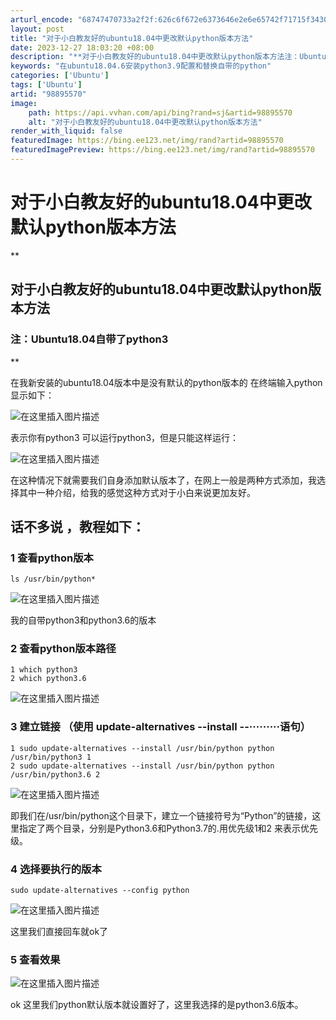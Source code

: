 ```yaml
---
arturl_encode: "68747470733a2f2f:626c6f672e6373646e2e6e65742f71715f3430363633383535:2f61727469636c652f64657461696c732f3938383935353730"
layout: post
title: "对于小白教友好的ubuntu18.04中更改默认python版本方法"
date: 2023-12-27 18:03:20 +08:00
description: "**对于小白教友好的ubuntu18.04中更改默认python版本方法注：Ubuntu18.04自"
keywords: "在ubuntu18.04.6安装python3.9配置和替换自带的python"
categories: ['Ubuntu']
tags: ['Ubuntu']
artid: "98895570"
image:
    path: https://api.vvhan.com/api/bing?rand=sj&artid=98895570
    alt: "对于小白教友好的ubuntu18.04中更改默认python版本方法"
render_with_liquid: false
featuredImage: https://bing.ee123.net/img/rand?artid=98895570
featuredImagePreview: https://bing.ee123.net/img/rand?artid=98895570
---
```


# 对于小白教友好的ubuntu18.04中更改默认python版本方法

\*\*

## 对于小白教友好的ubuntu18.04中更改默认python版本方法

### 注：Ubuntu18.04自带了python3

\*\*
  
在我新安装的ubuntu18.04版本中是没有默认的python版本的 在终端输入python显示如下：
  
![在这里插入图片描述](https://i-blog.csdnimg.cn/blog_migrate/dc46121d76b553e400d5b0e15344dfe6.png)
  
表示你有python3 可以运行python3，但是只能这样运行：
  
![在这里插入图片描述](https://i-blog.csdnimg.cn/blog_migrate/b18207d82ba5f7c24f8f66d3e9afba46.png)
  
在这种情况下就需要我们自身添加默认版本了，在网上一般是两种方式添加，我选择其中一种介绍，给我的感觉这种方式对于小白来说更加友好。

## 话不多说 ，教程如下：

### 1 查看python版本

```
ls /usr/bin/python*

```

![在这里插入图片描述](https://i-blog.csdnimg.cn/blog_migrate/d0d9a35391c296e1a2aaad0d0892c399.png)
  
我的自带python3和python3.6的版本

### 2 查看python版本路径

```
1 which python3
2 which python3.6

```

![在这里插入图片描述](https://i-blog.csdnimg.cn/blog_migrate/3ded7748562459eaba29cc3f7f1731d9.png)

### 3 建立链接 （使用 update-alternatives --install --·········语句）

```
1 sudo update-alternatives --install /usr/bin/python python /usr/bin/python3 1
2 sudo update-alternatives --install /usr/bin/python python /usr/bin/python3.6 2

```

![在这里插入图片描述](https://i-blog.csdnimg.cn/blog_migrate/c29e59c278384c1b154bc9aa59fb98aa.png)
  
即我们在/usr/bin/python这个目录下，建立一个链接符号为“Python”的链接，这里指定了两个目录，分别是Python3.6和Python3.7的.用优先级1和2 来表示优先级。

### 4 选择要执行的版本

```
sudo update-alternatives --config python

```

![在这里插入图片描述](https://i-blog.csdnimg.cn/blog_migrate/d87fc7709ad58593ef687b801cbf817b.png)
  
这里我们直接回车就ok了

### 5 查看效果

![在这里插入图片描述](https://i-blog.csdnimg.cn/blog_migrate/4ad86b3da821eb81399ef7b71cae665d.png)
  
ok 这里我们python默认版本就设置好了，这里我选择的是python3.6版本。